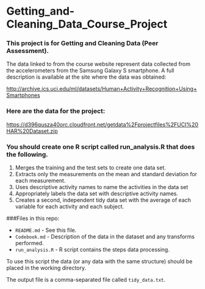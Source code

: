 Getting_and-Cleaning_Data_Course_Project
========================================

### This project is for Getting and Cleaning Data (Peer Assessment).

The data linked to from the course website represent data collected from the accelerometers from the Samsung Galaxy S smartphone. A full description is available at the site where the data was obtained: 

http://archive.ics.uci.edu/ml/datasets/Human+Activity+Recognition+Using+Smartphones 

### Here are the data for the project: 

https://d396qusza40orc.cloudfront.net/getdata%2Fprojectfiles%2FUCI%20HAR%20Dataset.zip 

### You should create one R script called run_analysis.R that does the following. 

1. Merges the training and the test sets to create one data set.
2. Extracts only the measurements on the mean and standard deviation for each measurement. 
3. Uses descriptive activity names to name the activities in the data set
4. Appropriately labels the data set with descriptive activity names. 
5. Creates a second, independent tidy data set with the average of each variable for each activity and each subject. 

###Files in this repo:

- `README.md` - See this file.
- `Codebook.md` - Description of the data in the dataset and any transforms performed.
- `run_analysis.R` - R script contains the steps data processing.

To use this script the data (or any data with the same structure) should be placed in the working directory.

The output file is a comma-separated file called `tidy_data.txt`.
